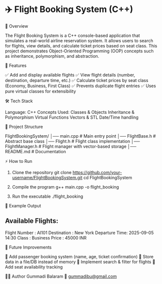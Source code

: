 # ✈️ Flight Booking System (C++)

📌 Overview

The Flight Booking System is a C++ console-based application that simulates a real-world airline reservation system.
It allows users to search for flights, view details, and calculate ticket prices based on seat class.
This project demonstrates Object-Oriented Programming (OOP) concepts such as inheritance, polymorphism, and abstraction.

🚀 Features

✅ Add and display available flights
✅ View flight details (number, destination, departure time, etc.)
✅ Calculate ticket prices by seat class (Economy, Business, First Class)
✅ Prevents duplicate flight entries
✅ Uses pure virtual classes for extensibility

🛠️ Tech Stack

Language: C++
Concepts Used:
Classes & Objects
Inheritance & Polymorphism
Virtual Functions
Vectors & STL
Date/Time handling

📂 Project Structure

FlightBookingSystem/
│── main.cpp              # Main entry point
│── FlightBase.h          # Abstract base class
│── Flight.h              # Flight class implementation
│── FlightManager.h       # Flight manager with vector-based storage
│── README.md             # Documentation

⚡ How to Run

1. Clone the repository
git clone https://github.com/your-username/FlightBookingSystem.git
cd FlightBookingSystem

2. Compile the program
g++ main.cpp -o flight_booking

3. Run the executable
./flight_booking

📸 Example Output

Available Flights:
------------------
Flight Number : AI101
Destination   : New York
Departure Time: 2025-09-05 14:30
Class         : Business
Price         : 45000 INR


🎯 Future Improvements

🔹 Add passenger booking system (name, age, ticket confirmation)
🔹 Store data in a file/DB instead of memory
🔹 Implement search & filter for flights
🔹 Add seat availability tracking

👨‍💻 Author
Gummadi Balaram
📧 gummadibu@gmail.com
